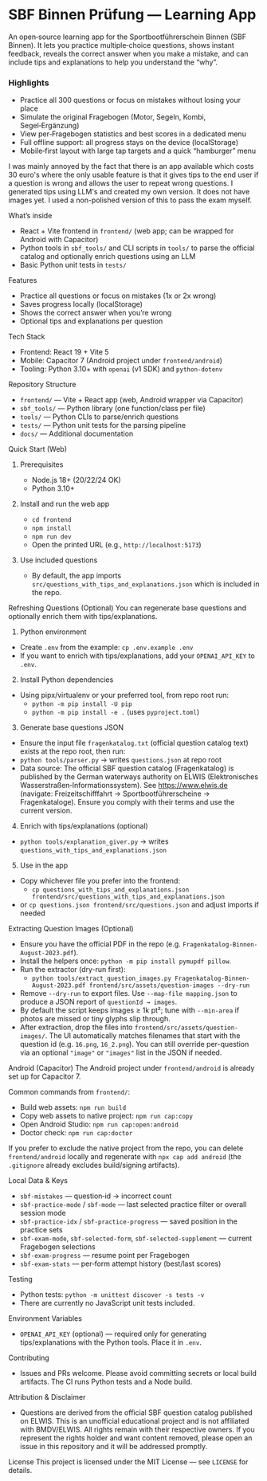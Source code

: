 SBF Binnen Prüfung — Learning App
=================================

An open‑source learning app for the Sportbootführerschein Binnen (SBF Binnen). It lets you practice multiple‑choice questions, shows instant feedback, reveals the correct answer when you make a mistake, and can include tips and explanations to help you understand the “why”.

### Highlights

- Practice all 300 questions or focus on mistakes without losing your place
- Simulate the original Fragebogen (Motor, Segeln, Kombi, Segel‑Ergänzung)
- View per‑Fragebogen statistics and best scores in a dedicated menu
- Full offline support: all progress stays on the device (localStorage)
- Mobile‑first layout with large tap targets and a quick “hamburger” menu

I was mainly annoyed by the fact that there is an app available which costs 30 euro's where the only usable feature is that it gives tips to the end user if a question is wrong and allows the user to repeat wrong questions. I generated tips using LLM's and created my own version. It does not have images yet.
I used a non-polished version of this to pass the exam myself.

What’s inside
- React + Vite frontend in `frontend/` (web app; can be wrapped for Android with Capacitor)
- Python tools in `sbf_tools/` and CLI scripts in `tools/` to parse the official catalog and optionally enrich questions using an LLM
- Basic Python unit tests in `tests/`

Features
- Practice all questions or focus on mistakes (1x or 2x wrong)
- Saves progress locally (localStorage)
- Shows the correct answer when you’re wrong
- Optional tips and explanations per question

Tech Stack
- Frontend: React 19 + Vite 5
- Mobile: Capacitor 7 (Android project under `frontend/android`)
- Tooling: Python 3.10+ with `openai` (v1 SDK) and `python-dotenv`

Repository Structure
- `frontend/` — Vite + React app (web, Android wrapper via Capacitor)
- `sbf_tools/` — Python library (one function/class per file)
- `tools/` — Python CLIs to parse/enrich questions
- `tests/` — Python unit tests for the parsing pipeline
- `docs/` — Additional documentation

Quick Start (Web)
1) Prerequisites
   - Node.js 18+ (20/22/24 OK)
   - Python 3.10+

2) Install and run the web app
   - `cd frontend`
   - `npm install`
   - `npm run dev`
   - Open the printed URL (e.g., `http://localhost:5173`)

3) Use included questions
   - By default, the app imports `src/questions_with_tips_and_explanations.json` which is included in the repo.

Refreshing Questions (Optional)
You can regenerate base questions and optionally enrich them with tips/explanations.

1) Python environment
- Create `.env` from the example: `cp .env.example .env`
- If you want to enrich with tips/explanations, add your `OPENAI_API_KEY` to `.env`.

2) Install Python dependencies
- Using pipx/virtualenv or your preferred tool, from repo root run:
  - `python -m pip install -U pip`
  - `python -m pip install -e .`  (uses `pyproject.toml`)

3) Generate base questions JSON
- Ensure the input file `fragenkatalog.txt` (official question catalog text) exists at the repo root, then run:
- `python tools/parser.py`  → writes `questions.json` at repo root
- Data source: The official SBF question catalog (Fragenkatalog) is published by the German waterways authority on ELWIS (Elektronisches Wasserstraßen‑Informationssystem). See https://www.elwis.de (navigate: Freizeitschifffahrt → Sportbootführerscheine → Fragenkataloge). Ensure you comply with their terms and use the current version.

4) Enrich with tips/explanations (optional)
- `python tools/explanation_giver.py`  → writes `questions_with_tips_and_explanations.json`

5) Use in the app
- Copy whichever file you prefer into the frontend:
  - `cp questions_with_tips_and_explanations.json frontend/src/questions_with_tips_and_explanations.json`
 - or `cp questions.json frontend/src/questions.json` and adjust imports if needed

Extracting Question Images (Optional)
- Ensure you have the official PDF in the repo (e.g. `Fragenkatalog-Binnen-August-2023.pdf`).
- Install the helpers once: `python -m pip install pymupdf pillow`.
- Run the extractor (dry-run first):
  - `python tools/extract_question_images.py Fragenkatalog-Binnen-August-2023.pdf frontend/src/assets/question-images --dry-run`
- Remove `--dry-run` to export files. Use `--map-file mapping.json` to produce a JSON report of `questionId → images`.
- By default the script keeps images ≥ 1k pt²; tune with `--min-area` if photos are missed or tiny glyphs slip through.
- After extraction, drop the files into `frontend/src/assets/question-images/`. The UI automatically matches filenames that start with the question id (e.g. `16.png`, `16_2.png`). You can still override per-question via an optional `"image"` or `"images"` list in the JSON if needed.

Android (Capacitor)
The Android project under `frontend/android` is already set up for Capacitor 7.

Common commands from `frontend/`:
- Build web assets: `npm run build`
- Copy web assets to native project: `npm run cap:copy`
- Open Android Studio: `npm run cap:open:android`
- Doctor check: `npm run cap:doctor`

If you prefer to exclude the native project from the repo, you can delete `frontend/android` locally and regenerate with `npx cap add android` (the `.gitignore` already excludes build/signing artifacts).

Local Data & Keys
- `sbf-mistakes` — question‑id → incorrect count
- `sbf-practice-mode` / `sbf-mode` — last selected practice filter or overall session mode
- `sbf-practice-idx` / `sbf-practice-progress` — saved position in the practice sets
- `sbf-exam-mode`, `sbf-selected-form`, `sbf-selected-supplement` — current Fragebogen selections
- `sbf-exam-progress` — resume point per Fragebogen
- `sbf-exam-stats` — per‑form attempt history (best/last scores)

Testing
- Python tests: `python -m unittest discover -s tests -v`
- There are currently no JavaScript unit tests included.

Environment Variables
- `OPENAI_API_KEY` (optional) — required only for generating tips/explanations with the Python tools. Place it in `.env`.

Contributing
- Issues and PRs welcome. Please avoid committing secrets or local build artifacts. The CI runs Python tests and a Node build.

Attribution & Disclaimer
- Questions are derived from the official SBF question catalog published on ELWIS. This is an unofficial educational project and is not affiliated with BMDV/ELWIS. All rights remain with their respective owners. If you represent the rights holder and want content removed, please open an issue in this repository and it will be addressed promptly.

License
This project is licensed under the MIT License — see `LICENSE` for details.
